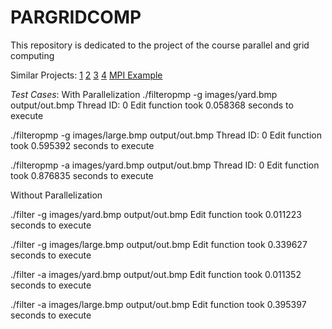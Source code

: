 # PARGRIDCOMP
This repository is dedicated to the project of the course parallel and grid computing

Similar Projects: 
[1](https://github.com/szkocot/Laplacian-image-filtering-with-OpenMP-and-MPI-hybrid)
[2](https://github.com/angegonzalez/PC-Image-Filtering)
[3](https://github.com/a-gavriel/OpenMPI-filter/blob/master/src/main.c)
[4](https://github.com/hsouri/OpenMP-Filter)
[MPI Example](https://github.com/BogdanMarghescu/Image-Filtering-using-MPI/blob/main/image_filtering.c)


*Test Cases*:
With Parallelization
./filteropmp -g images/yard.bmp output/out.bmp
Thread ID: 0
Edit function took 0.058368 seconds to execute 

./filteropmp -g images/large.bmp output/out.bmp
Thread ID: 0
Edit function took 0.595392 seconds to execute 

./filteropmp -a images/yard.bmp output/out.bmp
Thread ID: 0
Edit function took 0.876835 seconds to execute 

Without Parallelization

./filter -g images/yard.bmp output/out.bmp
Edit function took 0.011223 seconds to execute 

./filter -g images/large.bmp output/out.bmp
Edit function took 0.339627 seconds to execute 

./filter -a images/yard.bmp output/out.bmp
Edit function took 0.011352 seconds to execute 

./filter -a images/large.bmp output/out.bmp
Edit function took 0.395397 seconds to execute
